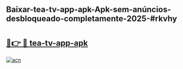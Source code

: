 ## Baixar-tea-tv-app-apk-Apk-sem-anúncios-desbloqueado-completamente-2025-#rkvhy

# <h2><a href="https://ainizakaria.my?title=tea-tv-app-apk&ref=20M">🔗👉 🔴 tea-tv-app-apk</a></h2>

[![acn](https://github.com/user-attachments/assets/0f9c940e-d8b0-45ae-aac7-cd30a18b3e1c)](https://ainizakaria.my?title=tea-tv-app-apk&ref=20M)

